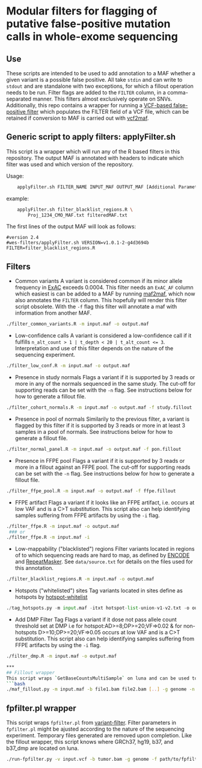 # Modular filters for flagging of putative false-positive mutation calls in whole-exome sequencing

## Use
These scripts are intended to be used to add annotation to a MAF whether a given variant is a possible false positive. All take `stdin` and can write to `stdout` and are standalone with two exceptions, for which a fillout operation needs to be run. Filter flags are added to the `FILTER` column, in a comma-separated manner. This filters almost exclusively operate on SNVs. Additionally, this repo contains a wrapper for running a [VCF-based false-positive filter](https://github.com/ckandoth/variant-filter) which populates the FILTER field of a VCF file, which can be retained if conversion to MAF is carried out with [vcf2maf](https://github.com/mskcc/vcf2maf).

## Generic script to apply filters: applyFilter.sh

This script is a wrapper which will run any of the R based filters in this repository. The output MAF is annotated with headers to indicate which filter was used and which version of the repository.

Usage:
```bash
	applyFilter.sh FILTER_NAME INPUT_MAF OUTPUT_MAF [Additional Parameters]
```

example:

```bash
	applyFilter.sh filter_blacklist_regions.R \
		Proj_1234_CMO_MAF.txt filteredMAF.txt
```

The first lines of the output MAF will look as follows:

```
#version 2.4
#wes-filters/applyFilter.sh VERSION=v1.0.1-2-g4d3694b FILTER=filter_blacklist_regions.R
```

## Filters
* Common variants
A variant is considered common if its minor allele frequency in [ExAC](http://exac.broadinstitute.org/) exceeds 0.0004. This filter needs an `ExAC_AF` column which easiest is can be added to a MAF by running [maf2maf](https://github.com/mskcc/vcf2maf), which now also annotates the `FILTER` column. This hopefully will render this filter script obsolete. With the `-f` flag this filter will annotate a maf with information from another MAF.
```bash
./filter_common_variants.R -m input.maf -o output.maf
```

* Low-confidence calls
A variant is considered a low-confidence call if it fulfills `n_alt_count > 1 | t_depth < 20 | t_alt_count <= 3`. Interpretation and use of this filter depends on the nature of the sequencing experiment.
```bash
./filter_low_conf.R -m input.maf -o output.maf
```

* Presence in study normals
Flags a variant if it is supported by 3 reads or more in any of the normals sequenced in the same study. The cut-off for supporting reads can be set with the `-n` flag. See instructions below for how to generate a fillout file.
```bash
./filter_cohort_normals.R -m input.maf -o output.maf -f study.fillout
```

* Presence in pool of normals
Similarily to the previous filter, a variant is flagged by this filter if it is supported by 3 reads or more in at least 3 samples in a pool of normals. See instructions below for how to generate a fillout file.
```bash
./filter_normal_panel.R -m input.maf -o output.maf -f pon.fillout
```

* Presence in FFPE pool
Flags a variant if it is supported by 3 reads or more in a fillout against an FFPE pool. The cut-off for supporting reads can be set with the `-n` flag. See instructions below for how to generate a fillout file.
```bash
./filter_ffpe_pool.R -m input.maf -o output.maf -f ffpe.fillout
```

* FFPE artifact
Flags a variant if it looks like an FFPE artifact, i.e. occurs at low VAF and is a C>T substitution. This script also can help identifying samples suffering from FFPE artifacts by using the `-i` flag.
```bash
./filter_ffpe.R -m input.maf -o output.maf
 ### or
./filter_ffpe.R -m input.maf -i
```

* Low-mappability ("blacklisted") regions
Filter variants located in regions of to which sequencing reads are hard to map, as defined by [ENCODE](encodeproject.org/annotations/ENCSR636HFF/) and [RepeatMasker](http://www.repeatmasker.org/species/hg.html). See `data/source.txt` for details on the files used for this annotation.
```bash
./filter_blacklist_regions.R -m input.maf -o output.maf
```

* Hotspots ("whitelisted") sites
Tag variants located in sites define as hotspots by [hotspot-whitelist](https://github.com/mskcc/hotspot-whitelist)
```python
./tag_hotspots.py -m input.maf -itxt hotspot-list-union-v1-v2.txt -o output.maf
```

* Add DMP Filter Tag
Flags a variant if it dose not pass allele count threshold set at DMP i.e for hotspot:AD>=8;DP>=20;VF=>0.02 & for non-hotspots D>=10;DP>=20;VF=>0.05 occurs at low VAF and is a C>T substitution. This script also can help identifying samples suffering from FFPE artifacts by using the `-i` flag.
```bash
./filter_dmp.R -m input.maf -o output.maf

***
## Fillout wrapper
This script wraps `GetBaseCountsMultiSample` on luna and can be used to generate fillout files (i.e. allele counts for variants in input MAF) across a set of BAM files. The `-n` flag can be used to run multithreaded. The genome of the MAF and the BAMs needs to be consistent and specified with the `-g` flag, which knows where the assemblies for GRCh37, hg19, b37, and b37_dmp are located on luna. The script `convert-maf-to-hg19.sh` can be used to fake an hg19 MAF.
```bash
./maf_fillout.py -m input.maf -b file1.bam file2.bam [..] -g genome -n threads -o output.fillout
```

## fpfilter.pl wrapper
This script wraps `fpfilter.pl` from [variant-filter](https://github.com/ckandoth/variant-filter). Filter parameters in `fpfilter.pl` might be ajusted according to the nature of the sequencing experiment. Temporary files generated are removed upon completion. Like the fillout wrapper, this script knows where GRCh37, hg19, b37, and b37_dmp are located on luna.
```bash
./run-fpfilter.py -v input.vcf -b tumor.bam -g genome -f path/to/fpfilter.pl
```
